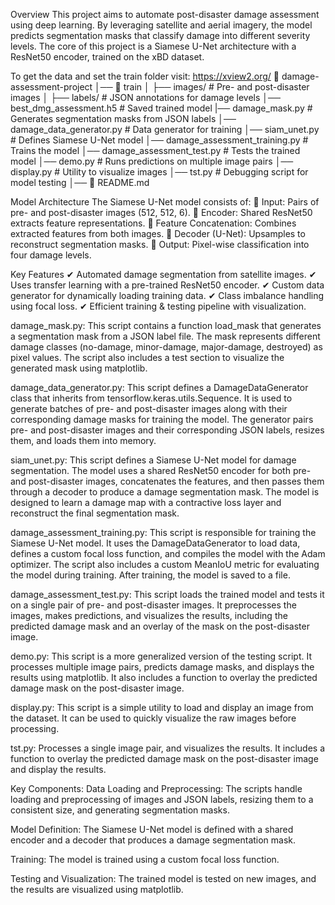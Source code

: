 Overview
This project aims to automate post-disaster damage assessment using deep learning. By leveraging satellite and aerial imagery,
the model predicts segmentation masks that classify damage into different severity levels. The core of this project is a
Siamese U-Net architecture with a ResNet50 encoder, trained on the xBD dataset.


To get the data and set the train folder visit: https://xview2.org/
📂 damage-assessment-project
│── 📂 train
│   ├── images/         # Pre- and post-disaster images
│   ├── labels/         # JSON annotations for damage levels
│── best_dmg_assessment.h5    # Saved trained model
|── damage_mask.py               # Generates segmentation masks from JSON labels
│── damage_data_generator.py     # Data generator for training
│── siam_unet.py                 # Defines Siamese U-Net model
│── damage_assessment_training.py # Trains the model
│── damage_assessment_test.py     # Tests the trained model
│── demo.py                       # Runs predictions on multiple image pairs
│── display.py                    # Utility to visualize images
│── tst.py                         # Debugging script for model testing
│── 📜 README.md


Model Architecture
The Siamese U-Net model consists of:
🔹 Input: Pairs of pre- and post-disaster images (512, 512, 6).
🔹 Encoder: Shared ResNet50 extracts feature representations.
🔹 Feature Concatenation: Combines extracted features from both images.
🔹 Decoder (U-Net): Upsamples to reconstruct segmentation masks.
🔹 Output: Pixel-wise classification into four damage levels.

Key Features
✔ Automated damage segmentation from satellite images.
✔ Uses transfer learning with a pre-trained ResNet50 encoder.
✔ Custom data generator for dynamically loading training data.
✔ Class imbalance handling using focal loss.
✔ Efficient training & testing pipeline with visualization.


damage_mask.py:
This script contains a function load_mask that generates a segmentation mask from a JSON label file.
The mask represents different damage classes (no-damage, minor-damage, major-damage, destroyed) as pixel values.
The script also includes a test section to visualize the generated mask using matplotlib.

damage_data_generator.py:
This script defines a DamageDataGenerator class that inherits from tensorflow.keras.utils.Sequence. 
It is used to generate batches of pre- and post-disaster images along with their corresponding damage masks for training the model.
The generator pairs pre- and post-disaster images and their corresponding JSON labels, resizes them, and loads them into memory.

siam_unet.py:
This script defines a Siamese U-Net model for damage segmentation. The model uses a shared ResNet50 encoder for both pre- and post-disaster images,
concatenates the features, and then passes them through a decoder to produce a damage segmentation mask.
The model is designed to learn a damage map with a contractive loss layer and reconstruct the final segmentation mask.

damage_assessment_training.py:
This script is responsible for training the Siamese U-Net model. It uses the DamageDataGenerator to load data,
defines a custom focal loss function, and compiles the model with the Adam optimizer.
The script also includes a custom MeanIoU metric for evaluating the model during training.
After training, the model is saved to a file.

damage_assessment_test.py:
This script loads the trained model and tests it on a single pair of pre- and post-disaster images.
It preprocesses the images, makes predictions, and visualizes the results, including the predicted damage mask and an overlay of the mask on the post-disaster image.

demo.py:
This script is a more generalized version of the testing script. It processes multiple image pairs, predicts damage masks, and displays the results using matplotlib.
It also includes a function to overlay the predicted damage mask on the post-disaster image.

display.py:
This script is a simple utility to load and display an image from the dataset. It can be used to quickly visualize the raw images before processing.

tst.py:
Processes a single image pair, and visualizes the results. It includes a function to overlay the predicted damage mask on the post-disaster image and display the results.

Key Components:
Data Loading and Preprocessing: The scripts handle loading and preprocessing of images and JSON labels, resizing them to a consistent size, and generating segmentation masks.

Model Definition: The Siamese U-Net model is defined with a shared encoder and a decoder that produces a damage segmentation mask.

Training: The model is trained using a custom focal loss function.

Testing and Visualization: The trained model is tested on new images, and the results are visualized using matplotlib.

